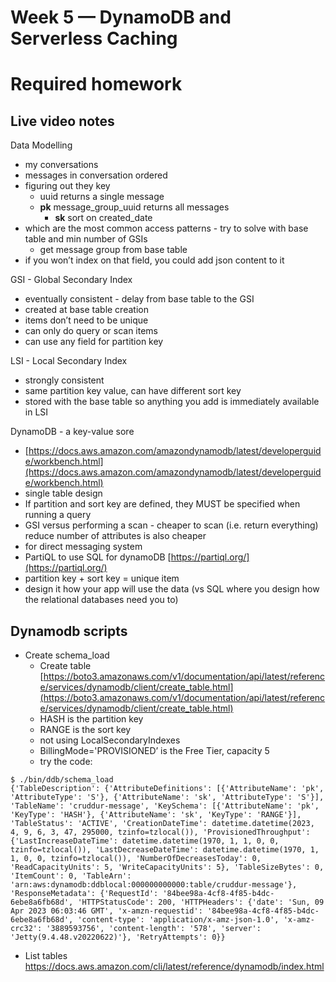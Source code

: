 # Week 5 — DynamoDB and Serverless Caching

# Required homework

## Live video notes

Data Modelling

- my conversations
- messages in conversation ordered
- figuring out they key
    - uuid returns a single message
    - **pk** message_group_uuid returns all messages
        - **sk** sort on created_date
- which are the most common access patterns - try to solve with base table and min number of GSIs
    - get message group from base table
- if you won’t index on that field, you could add json content to it

GSI - Global Secondary Index

- eventually consistent - delay from base table to the GSI
- created at base table creation
- items don’t need to be unique
- can only do query or scan items
- can use any field for partition key

LSI - Local Secondary Index

- strongly consistent
- same partition key value, can have different sort key
- stored with the base table so anything you add is immediately available in LSI

DynamoDB - a key-value sore

- [https://docs.aws.amazon.com/amazondynamodb/latest/developerguide/workbench.html](https://docs.aws.amazon.com/amazondynamodb/latest/developerguide/workbench.html)
- single table design
- If partition and sort key are defined, they MUST be specified when running a query
- GSI versus performing a scan - cheaper to scan (i.e. return everything) reduce number of attributes is also cheaper
- for direct messaging system
- PartiQL to use SQL for dynamoDB [https://partiql.org/](https://partiql.org/)
- partition key + sort key = unique item
- design it how your app will use the data (vs SQL where you design how the relational databases need you to)


## Dynamodb scripts

- Create schema_load
    - Create table [https://boto3.amazonaws.com/v1/documentation/api/latest/reference/services/dynamodb/client/create_table.html](https://boto3.amazonaws.com/v1/documentation/api/latest/reference/services/dynamodb/client/create_table.html)
    - HASH is the partition key
    - RANGE is the sort key
    - not using LocalSecondaryIndexes
    - BillingMode='PROVISIONED’ is the Free Tier, capacity 5
    - try the code:

```
$ ./bin/ddb/schema_load 
{'TableDescription': {'AttributeDefinitions': [{'AttributeName': 'pk', 'AttributeType': 'S'}, {'AttributeName': 'sk', 'AttributeType': 'S'}], 'TableName': 'cruddur-message', 'KeySchema': [{'AttributeName': 'pk', 'KeyType': 'HASH'}, {'AttributeName': 'sk', 'KeyType': 'RANGE'}], 'TableStatus': 'ACTIVE', 'CreationDateTime': datetime.datetime(2023, 4, 9, 6, 3, 47, 295000, tzinfo=tzlocal()), 'ProvisionedThroughput': {'LastIncreaseDateTime': datetime.datetime(1970, 1, 1, 0, 0, tzinfo=tzlocal()), 'LastDecreaseDateTime': datetime.datetime(1970, 1, 1, 0, 0, tzinfo=tzlocal()), 'NumberOfDecreasesToday': 0, 'ReadCapacityUnits': 5, 'WriteCapacityUnits': 5}, 'TableSizeBytes': 0, 'ItemCount': 0, 'TableArn': 'arn:aws:dynamodb:ddblocal:000000000000:table/cruddur-message'}, 'ResponseMetadata': {'RequestId': '84bee98a-4cf8-4f85-b4dc-6ebe8a6fb68d', 'HTTPStatusCode': 200, 'HTTPHeaders': {'date': 'Sun, 09 Apr 2023 06:03:46 GMT', 'x-amzn-requestid': '84bee98a-4cf8-4f85-b4dc-6ebe8a6fb68d', 'content-type': 'application/x-amz-json-1.0', 'x-amz-crc32': '3889593756', 'content-length': '578', 'server': 'Jetty(9.4.48.v20220622)'}, 'RetryAttempts': 0}}
```

- List tables https://docs.aws.amazon.com/cli/latest/reference/dynamodb/index.html

